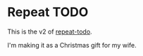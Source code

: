 # Repeat TODO

This is the v2 of [repeat-todo](https://github.com/kentcdodds/repeat-todo).

I'm making it as a Christmas gift for my wife.
